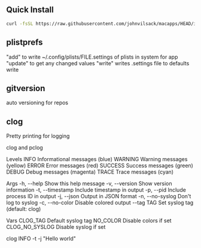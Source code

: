 ## Quick Install

```bash
curl -fsSL https://raw.githubusercontent.com/johnvilsack/macapps/HEAD/install.sh | bash
```

## plistprefs
"add" to write ~/.config/plists/FILE.settings of plists in system for app
"update" to get any changed values
"write" writes .settings file to defaults write

## gitversion
auto versioning for repos

## clog
Pretty printing for logging

clog and pclog

Levels
  INFO        Informational messages (blue)
  WARNING     Warning messages (yellow)
  ERROR       Error messages (red)
  SUCCESS     Success messages (green)
  DEBUG       Debug messages (magenta)
  TRACE       Trace messages (cyan)

Args
  -h, --help          Show this help message
  -v, --version       Show version information
  -t, --timestamp     Include timestamp in output
  -p, --pid           Include process ID in output
  -j, --json          Output in JSON format
  -n, --no-syslog     Don't log to syslog
  -c, --no-color      Disable colored output
  --tag TAG           Set syslog tag (default: clog)

Vars
  CLOG_TAG           Default syslog tag
  NO_COLOR           Disable colors if set
  CLOG_NO_SYSLOG     Disable syslog if set

clog INFO -t -j "Hello world"

